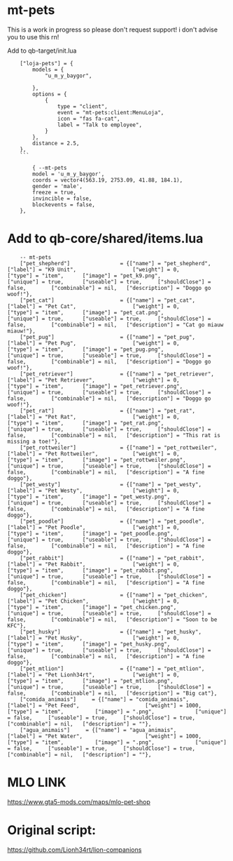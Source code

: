 # mt-pets
This is a work in progress so please don't request support! i don't advise you to use this rn!

Add to qb-target/init.lua

```
    ["loja-pets"] = {
        models = {
            "u_m_y_baygor",

        },
        options = {
            {
                type = "client",
                event = "mt-pets:client:MenuLoja",
                icon = "fas fa-cat", 
                label = "Talk to employee",
            }
        },
        distance = 2.5,
    },
    ```
    
        { --mt-pets
        model = 'u_m_y_baygor',
        coords = vector4(563.19, 2753.09, 41.88, 184.1),
        gender = 'male',
        freeze = true,
        invincible = false,
        blockevents = false,
    },
```

# Add to qb-core/shared/items.lua

```
	-- mt-pets
	["pet_shepherd"] 				= {["name"] = "pet_shepherd", 					["label"] = "K9 Unit", 					["weight"] = 0, 		["type"] = "item", 		["image"] = "pet_k9.png", 				["unique"] = true, 		["useable"] = true, 	["shouldClose"] = false,	   	["combinable"] = nil,   ["description"] = "Doggo go woof!"},
	["pet_cat"] 					= {["name"] = "pet_cat", 						["label"] = "Pet Cat", 					["weight"] = 0, 		["type"] = "item", 		["image"] = "pet_cat.png", 				["unique"] = true, 		["useable"] = true, 	["shouldClose"] = false,	   	["combinable"] = nil,   ["description"] = "Cat go miauw miauw!"},
	["pet_pug"] 					= {["name"] = "pet_pug", 						["label"] = "Pet Pug", 					["weight"] = 0, 		["type"] = "item", 		["image"] = "pet_pug.png", 				["unique"] = true, 		["useable"] = true, 	["shouldClose"] = false,	   	["combinable"] = nil,   ["description"] = "Doggo go woof!"},
	["pet_retriever"] 				= {["name"] = "pet_retriever", 					["label"] = "Pet Retriever", 			["weight"] = 0, 		["type"] = "item", 		["image"] = "pet_retriever.png", 				["unique"] = true, 		["useable"] = true, 	["shouldClose"] = false,	   	["combinable"] = nil,   ["description"] = "Doggo go woof!"},
	["pet_rat"] 					= {["name"] = "pet_rat", 						["label"] = "Pet Rat", 					["weight"] = 0, 		["type"] = "item", 		["image"] = "pet_rat.png", 				["unique"] = true, 		["useable"] = true, 	["shouldClose"] = false,	   	["combinable"] = nil,   ["description"] = "This rat is missing a toe!"},
	["pet_rottweiler"] 				= {["name"] = "pet_rottweiler", 				["label"] = "Pet Rottweiler", 			["weight"] = 0, 		["type"] = "item", 		["image"] = "pet_rottweiler.png", 				["unique"] = true, 		["useable"] = true, 	["shouldClose"] = false,	   	["combinable"] = nil,   ["description"] = "A fine doggo"},
	["pet_westy"] 					= {["name"] = "pet_westy", 						["label"] = "Pet Westy", 				["weight"] = 0, 		["type"] = "item", 		["image"] = "pet_westy.png", 				["unique"] = true, 		["useable"] = true, 	["shouldClose"] = false,	   	["combinable"] = nil,   ["description"] = "A fine doggo"},
	["pet_poodle"] 					= {["name"] = "pet_poodle", 					["label"] = "Pet Poodle", 				["weight"] = 0, 		["type"] = "item", 		["image"] = "pet_poodle.png", 				["unique"] = true, 		["useable"] = true, 	["shouldClose"] = false,	   	["combinable"] = nil,   ["description"] = "A fine doggo"},
	["pet_rabbit"] 					= {["name"] = "pet_rabbit", 					["label"] = "Pet Rabbit", 				["weight"] = 0, 		["type"] = "item", 		["image"] = "pet_rabbit.png", 				["unique"] = true, 		["useable"] = true, 	["shouldClose"] = false,	   	["combinable"] = nil,   ["description"] = "A fine doggo"},
	["pet_chicken"] 				= {["name"] = "pet_chicken", 					["label"] = "Pet Chicken", 				["weight"] = 0, 		["type"] = "item", 		["image"] = "pet_chicken.png", 				["unique"] = true, 		["useable"] = true, 	["shouldClose"] = false,	   	["combinable"] = nil,   ["description"] = "Soon to be KFC"},
	["pet_husky"] 					= {["name"] = "pet_husky", 						["label"] = "Pet Husky", 				["weight"] = 0, 		["type"] = "item", 		["image"] = "pet_husky.png", 				["unique"] = true, 		["useable"] = true, 	["shouldClose"] = false,	   	["combinable"] = nil,   ["description"] = "A fine doggo"},
	["pet_mtlion"] 					= {["name"] = "pet_mtlion", 					["label"] = "Pet Lionh34rt", 			["weight"] = 0, 		["type"] = "item", 		["image"] = "pet_mtlion.png", 				["unique"] = true, 		["useable"] = true, 	["shouldClose"] = false,	   	["combinable"] = nil,   ["description"] = "Big cat"},
	["comida_animais"]     = {["name"] = "comida_animais", 				    ["label"] = "Pet Feed", 					["weight"] = 1000, 		["type"] = "item", 			["image"] = ".png", 		    ["unique"] = false, 	["useable"] = true, 	["shouldClose"] = true,    ["combinable"] = nil,   ["description"] = ""},
	["agua_animais"]     = {["name"] = "agua_animais", 				    ["label"] = "Pet Water", 					["weight"] = 1000, 		["type"] = "item", 			["image"] = ".png", 		    ["unique"] = false, 	["useable"] = true, 	["shouldClose"] = true,    ["combinable"] = nil,   ["description"] = ""},

```

# MLO LINK

https://www.gta5-mods.com/maps/mlo-pet-shop

# Original script:
https://github.com/Lionh34rt/lion-companions
